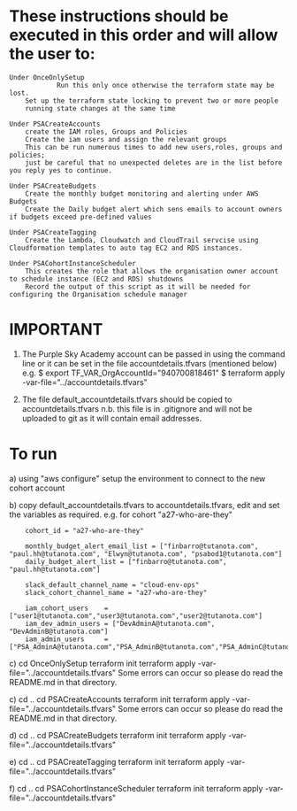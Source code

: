 These instructions should be executed in this order and will allow the user to:
===============================================================================


	Under OnceOnlySetup
                Run this only once otherwise the terraform state may be lost.
		Set up the terraform state locking to prevent two or more people 
		running state changes at the same time

	Under PSACreateAccounts
	 	create the IAM roles, Groups and Policies
		Create the iam users and assign the relevant groups
		This can be run numerous times to add new users,roles, groups and policies; 
		just be careful that no unexpected deletes are in the list before you reply yes to continue.

	Under PSACreateBudgets
		Create the monthly budget monitoring and alerting under AWS Budgets
		Create the Daily budget alert which sens emails to account owners if budgets exceed pre-defined values 

	Under PSACreateTagging
		Create the Lambda, Cloudwatch and CloudTrail servcise using Cloudformation templates to auto tag EC2 and RDS instances.

	Under PSACohortInstanceScheduler
		This creates the role that allows the organisation owner account to schedule instance (EC2 and RDS) shutdowns 
		Record the output of this script as it will be needed for configuring the Organisation schedule manager

IMPORTANT
=========

1) 	The Purple Sky Academy account can be passed in using the command line or it can be set in the file accountdetails.tfvars (mentioned below)
	e.g.
		$ export TF_VAR_OrgAccountId="940700818461"
        	$ terraform apply -var-file="../accountdetails.tfvars"

2) 	The file default_accountdetails.tfvars should be copied to accountdetails.tfvars
	n.b. this file is in .gitignore and will not be uploaded to git as it will contain email addresses.

To run
======

a)	using "aws configure" setup the environment to connect to the new cohort account 

b) 	copy default_accountdetails.tfvars to accountdetails.tfvars, edit and set the variables as required.
	e.g. for cohort "a27-who-are-they"

		cohort_id = "a27-who-are-they"

		monthly_budget_alert_email_list = ["finbarro@tutanota.com", "paul.hh@tutanota.com", "Elwyn@tutanota.com", "psabod1@tutanota.com"]
		daily_budget_alert_list = ["finbarro@tutanota.com", "paul.hh@tutanota.com"]

		slack_default_channel_name = "cloud-env-ops"
		slack_cohort_channel_name = "a27-who-are-they"

		iam_cohort_users    = ["user1@tutanota.com","user3@tutanota.com","user2@tutanota.com"]
		iam_dev_admin_users = ["DevAdminA@tutanota.com", "DevAdminB@tutanota.com"]
		iam_admin_users     = ["PSA_AdminA@tutanota.com","PSA_AdminB@tutanota.com","PSA_AdminC@tutanota.com"]


c)      cd OnceOnlySetup
        terraform init
	terraform apply -var-file="../accountdetails.tfvars"
        Some errors can occur so please do read the README.md in that directory.

c) 	cd ..
	cd PSACreateAccounts
	terraform init
	terraform apply -var-file="../accountdetails.tfvars"
	Some errors can occur so please do read the README.md in that directory.

d) 	cd ..
	cd PSACreateBudgets
        terraform init
	terraform apply -var-file="../accountdetails.tfvars"

e)	cd ..
	cd PSACreateTagging
        terraform init
	terraform apply -var-file="../accountdetails.tfvars"

f)	cd ..
	cd PSACohortInstanceScheduler
        terraform init
	terraform apply -var-file="../accountdetails.tfvars"

